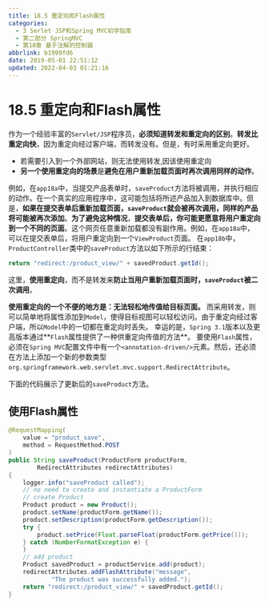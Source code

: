 ```yaml
---
title: 18.5 重定向和Flash属性
categories: 
  - 3 Serlet JSP和Spring MVC初学指南
  - 第二部分 SpringMVC
  - 第18章 基于注解的控制器
abbrlink: b1999fd6
date: 2019-05-01 22:51:12
updated: 2022-04-03 01:21:16
---
```

# 18.5 重定向和Flash属性 #
作为一个经验丰富的`Servlet/JSP`程序员，**必须知道转发和重定向的区别**。**转发比重定向快**，因为重定向经过客户端，而转发没有。但是，有时采用重定向更好。
- 若需要引入到一个外部网站，则无法使用转发,因该使用重定向
- **另一个使用重定向的场景**是**避免在用户重新加载页面时再次调用同样的动作**。

例如，在`app18a`中，当提交产品表单时，`saveProduct`方法将被调用，并执行相应的动作。在一个真实的应用程序中，这可能包括将所述产品加入到数据库中。但是，**如果在提交表单后重新加载页面，`saveProduct`就会被再次调用，同样的产品将可能被再次添加**。**为了避免这种情况**，**提交表单后，你可能更愿意将用户重定向到一个不同的页面**。这个网页任意重新加载都没有副作用。例如，在`app18a`中，可以在提交表单后，将用户重定向到一个`ViewProduct`页面。
在`app18b`中，`ProductController`类中的`saveProduct`方法以如下所示的行结束：
```java
return "redirect:/product_view/" + savedProduct.getId();
```
这里，**使用重定向**，而不是转发来**防止当用户重新加载页面时，`saveProduct`被二次调用**。

**使用重定向的一个不便的地方是：无法轻松地传值给目标页面。**
而采用转发，则可以简单地将属性添加到`Model`，使得目标视图可以轻松访问。由于重定向经过客户端，所以`Model`中的一切都在重定向时丢失。
幸运的是，`Spring 3.1`版本以及更高版本通过**`Flash`属性提供了一种供重定向传值的方法**。
要使用`Flash`属性，必须在`Spring MVC`配置文件中有一个`<annotation-driven/>`元素。然后，还必须在方法上添加一个新的参数类型
`org.springframework.web.servlet.mvc.support.RedirectAttribute`。

下面的代码展示了更新后的`saveProduct`方法。
## 使用Flash属性 ##
```java
@RequestMapping(
    value = "product_save", 
    method = RequestMethod.POST
)
public String saveProduct(ProductForm productForm,
        RedirectAttributes redirectAttributes) 
{
    logger.info("saveProduct called");
    // no need to create and instantiate a ProductForm
    // create Product
    Product product = new Product();
    product.setName(productForm.getName());
    product.setDescription(productForm.getDescription());
    try {
        product.setPrice(Float.parseFloat(productForm.getPrice()));
    } catch (NumberFormatException e) {
    }
    // add product
    Product savedProduct = productService.add(product);
    redirectAttributes.addFlashAttribute("message",
            "The product was successfully added.");
    return "redirect:/product_view/" + savedProduct.getId();
}
```

